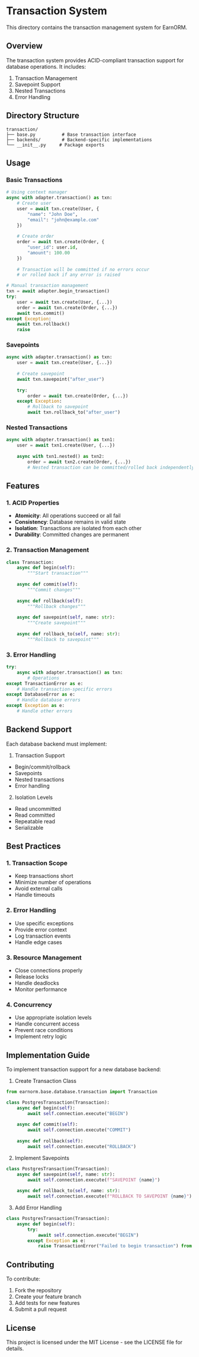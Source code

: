 # Transaction System

This directory contains the transaction management system for EarnORM.

## Overview

The transaction system provides ACID-compliant transaction support for database operations. It includes:

1. Transaction Management
2. Savepoint Support
3. Nested Transactions
4. Error Handling

## Directory Structure

```
transaction/
├── base.py          # Base transaction interface
├── backends/        # Backend-specific implementations
└── __init__.py     # Package exports
```

## Usage

### Basic Transactions

```python
# Using context manager
async with adapter.transaction() as txn:
    # Create user
    user = await txn.create(User, {
        "name": "John Doe",
        "email": "john@example.com"
    })
    
    # Create order
    order = await txn.create(Order, {
        "user_id": user.id,
        "amount": 100.00
    })
    
    # Transaction will be committed if no errors occur
    # or rolled back if any error is raised

# Manual transaction management
txn = await adapter.begin_transaction()
try:
    user = await txn.create(User, {...})
    order = await txn.create(Order, {...})
    await txn.commit()
except Exception:
    await txn.rollback()
    raise
```

### Savepoints

```python
async with adapter.transaction() as txn:
    user = await txn.create(User, {...})
    
    # Create savepoint
    await txn.savepoint("after_user")
    
    try:
        order = await txn.create(Order, {...})
    except Exception:
        # Rollback to savepoint
        await txn.rollback_to("after_user")
```

### Nested Transactions

```python
async with adapter.transaction() as txn1:
    user = await txn1.create(User, {...})
    
    async with txn1.nested() as txn2:
        order = await txn2.create(Order, {...})
        # Nested transaction can be committed/rolled back independently
```

## Features

### 1. ACID Properties

- **Atomicity**: All operations succeed or all fail
- **Consistency**: Database remains in valid state
- **Isolation**: Transactions are isolated from each other
- **Durability**: Committed changes are permanent

### 2. Transaction Management

```python
class Transaction:
    async def begin(self):
        """Start transaction"""
        
    async def commit(self):
        """Commit changes"""
        
    async def rollback(self):
        """Rollback changes"""
        
    async def savepoint(self, name: str):
        """Create savepoint"""
        
    async def rollback_to(self, name: str):
        """Rollback to savepoint"""
```

### 3. Error Handling

```python
try:
    async with adapter.transaction() as txn:
        # Operations
except TransactionError as e:
    # Handle transaction-specific errors
except DatabaseError as e:
    # Handle database errors
except Exception as e:
    # Handle other errors
```

## Backend Support

Each database backend must implement:

1. Transaction Support
- Begin/commit/rollback
- Savepoints
- Nested transactions
- Error handling

2. Isolation Levels
- Read uncommitted
- Read committed
- Repeatable read
- Serializable

## Best Practices

### 1. Transaction Scope

- Keep transactions short
- Minimize number of operations
- Avoid external calls
- Handle timeouts

### 2. Error Handling

- Use specific exceptions
- Provide error context
- Log transaction events
- Handle edge cases

### 3. Resource Management

- Close connections properly
- Release locks
- Handle deadlocks
- Monitor performance

### 4. Concurrency

- Use appropriate isolation levels
- Handle concurrent access
- Prevent race conditions
- Implement retry logic

## Implementation Guide

To implement transaction support for a new database backend:

1. Create Transaction Class
```python
from earnorm.base.database.transaction import Transaction

class PostgresTransaction(Transaction):
    async def begin(self):
        await self.connection.execute("BEGIN")
        
    async def commit(self):
        await self.connection.execute("COMMIT")
        
    async def rollback(self):
        await self.connection.execute("ROLLBACK")
```

2. Implement Savepoints
```python
class PostgresTransaction(Transaction):
    async def savepoint(self, name: str):
        await self.connection.execute(f"SAVEPOINT {name}")
        
    async def rollback_to(self, name: str):
        await self.connection.execute(f"ROLLBACK TO SAVEPOINT {name}")
```

3. Add Error Handling
```python
class PostgresTransaction(Transaction):
    async def begin(self):
        try:
            await self.connection.execute("BEGIN")
        except Exception as e:
            raise TransactionError("Failed to begin transaction") from e
```

## Contributing

To contribute:

1. Fork the repository
2. Create your feature branch
3. Add tests for new features
4. Submit a pull request

## License

This project is licensed under the MIT License - see the LICENSE file for details. 
